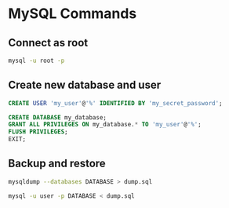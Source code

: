 # MySQL Commands

## Connect as root

```sh
mysql -u root -p
```

## Create new database and user

```sql
CREATE USER 'my_user'@'%' IDENTIFIED BY 'my_secret_password';

CREATE DATABASE my_database;
GRANT ALL PRIVILEGES ON my_database.* TO 'my_user'@'%';
FLUSH PRIVILEGES;
EXIT;
```

## Backup and restore

```sh
mysqldump --databases DATABASE > dump.sql

mysql -u user -p DATABASE < dump.sql
```
